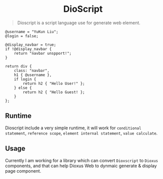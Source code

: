 <div align="center">
    <h1>DioScript</h1>
</div>

> Dioscript is a script language use for generate web element.

```dioscript
@username = "YuKun Liu";
@login = false;

@display_navbar = true;
if !@display_navbar {
    return "navbar unspport!";
}

return div {
    class: "navbar",
    h1 { @username },
    if login {
        return h2 { "Hello User!" };
    } else {
        return h2 { "Hello Guest! };
    }
};

```

## Runtime

Dioscript include a very simple runtime, it will work for `conditional statement`, `reference scope`, `element internal statement`, `value calculate`.

## Usage

Currently I am working for a library which can convert `Dioxscript` to `Dioxus` components, and that can help Dioxus Web to dynmaic generate & display page component.